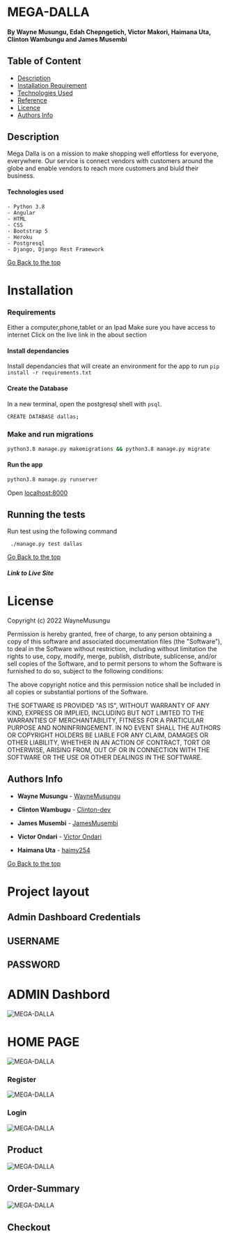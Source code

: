 # MEGA-DALLA

#### By Wayne Musungu, Edah Chepngetich, Victor Makori, Haimana Uta, Clinton Wambungu and James Musembi 

## Table of Content

- [Description](#Description)
- [Installation Requirement](#Installation)
- [Technologies Used](#Technologies-Used)
- [Reference](#Reference)
- [Licence](#LICENSE)
- [Authors Info](#Author-Info)

## Description 

Mega Dalla is on a mission to make shopping well effortless for everyone, everywhere. Our service is connect vendors with customers around the globe and enable vendors to reach more customers and biuld their business.

#### Technologies used
    - Python 3.8
    - Angular
    - HTML
    - CSS
    - Bootstrap 5
    - Heroku
    - Postgresql
    - Django, Django Rest Framework

[Go Back to the top](#MEGA-DALLA)

# Installation

### Requirements

Either a computer,phone,tablet or an Ipad
Make sure you have access to internet
Click on the live link in the about section 

#### Install dependancies
Install dependancies that will create an environment for the app to run
`pip install -r requirements.txt`

#### Create the Database
In a new terminal, open the postgresql shell with `psql`.
```bash
CREATE DATABASE dallas; 
```

###  Make and run migrations
```bash
python3.8 manage.py makemigrations && python3.8 manage.py migrate
```

#### Run the app
```bash
python3.8 manage.py runserver
```

Open [localhost:8000](http://127.0.0.1:8000/)

## Running the tests

Run test using the following command

```
 ./manage.py test dallas
```

[Go Back to the top](#MEGA-DALLA)

##### Link to Live Site

# License

Copyright (c) 2022 WayneMusungu

Permission is hereby granted, free of charge, to any person obtaining a copy
of this software and associated documentation files (the "Software"), to deal
in the Software without restriction, including without limitation the rights
to use, copy, modify, merge, publish, distribute, sublicense, and/or sell
copies of the Software, and to permit persons to whom the Software is
furnished to do so, subject to the following conditions:

The above copyright notice and this permission notice shall be included in all
copies or substantial portions of the Software.

THE SOFTWARE IS PROVIDED "AS IS", WITHOUT WARRANTY OF ANY KIND, EXPRESS OR
IMPLIED, INCLUDING BUT NOT LIMITED TO THE WARRANTIES OF MERCHANTABILITY,
FITNESS FOR A PARTICULAR PURPOSE AND NONINFRINGEMENT. IN NO EVENT SHALL THE
AUTHORS OR COPYRIGHT HOLDERS BE LIABLE FOR ANY CLAIM, DAMAGES OR OTHER
LIABILITY, WHETHER IN AN ACTION OF CONTRACT, TORT OR OTHERWISE, ARISING FROM,
OUT OF OR IN CONNECTION WITH THE SOFTWARE OR THE USE OR OTHER DEALINGS IN THE
SOFTWARE.

## Authors Info

* **Wayne Musungu** - [WayneMusungu](https://github.com/WayneMusungu)

* **Clinton Wambugu** - [Clinton-dev](https://github.com/Clinton-dev)

* **James Musembi** - [JamesMusembi](https://github.com/JamesMusembi)

* **Victor Ondari** - [Victor Ondari](https://github.com/VictorOndari)

* **Haimana Uta** - [haimy254](https://github.com/haimy254)

[Go Back to the top](#MEGA-DALLA)


# Project layout 

## Admin Dashboard Credentials
## USERNAME

 ## PASSWORD


# ADMIN Dashbord

![MEGA-DALLA](backend/static/images/dashboard.png)

# HOME PAGE

![MEGA-DALLA](backend/static/images/homepage2.png)

### Register

![MEGA-DALLA](backend/static/images/register.png)


### Login

![MEGA-DALLA](backend/static/images/login.png)

## Product

![MEGA-DALLA](backend/static/images/product.png)

## Order-Summary

![MEGA-DALLA](backend/static/images/oder-summary.png)

 ## Checkout

